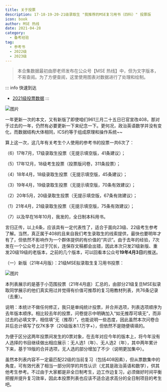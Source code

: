 ```yaml
---
title: 关于投票
description: 17-18-19-20-21级录取生 "我推荐的MSE复习用书（四科）" 投票版
icon: book
author: MSE 热线
date: 2021-04-28
category:
  - 备考经验
tag:
  - 参考书
  - 2022级 
  - 2023级
---
```


> 本合集数据最初由廖老师发布在公众号【MSE 热线】中，但为文字版本，不易查阅。为了方便查阅，这里使用图表对数据进行了处理和绘制。

::: info 快速到达
- [2021级投票数据](./2021.md)
:::

![图片](https://zhuye-1308301598.file.myqcloud.com/markdown/640-20220501185527127.jpeg)

一年更新一次的本文，又有新版了即使咱们961三月二十五日已官宣改408，那对于过去的一年，仍然有必要更新一下来纪念一下。更何况，政治英语数学并没有变化，而数据结构大体相同，ICS约等于组成原理和操作系统~~

算上这一次，这几年有关考生个人使用的参考书的投票一共6次了：

（6）17年7月，17级录取生投票（无提示填空版，41条建议）；

（5）17年12月，18级考生投票（投票版问卷，311条投票）；

（4）18年4月，18级录取生投票（无提示填空版，45条建议）；

（3）19年4月，19级录取生投票（无提示填空版，70条有效建议）；

（2）20年5月，20级录取生投票（无提示填空版，67条有效建议）；

（1）21年4月，21级录取生投票（无提示填空版，75条有效建议）；

（7）以及早在16年10月，我发的，全日制本科用书。

言归正传，以上6条，应该具有一定代表性了，适合于面向23级、22级考生参考了解。当然，真正属于408的且来自我们考生录取生的线索提供，最快也要明年才有了，但依然不影响作为一个群体提供的有价值的“共识”。由于去年的经验，7次发在一个公众号上过于冗长，连保存文稿都会出错，因此本次只发21级新版、重发20级19级的老版本，之前的几个版本，可以回看本公众号**19年4月3日**的推送。

（一）新版（21年4月版）：21级MSE拟录取生复习用书投票：

![图片](https://zhuye-1308301598.file.myqcloud.com/markdown/640-20220501185527162.jpeg)



本列表展示的是基于小范围投票（21年4月底）汇总的，由部分21级复旦MSE拟录取同学展示的他们真实用过并觉得有价值可推荐的复习用教材列表，共76条记录（去重）。

说明：本统计不做任何修正，我只是单纯统计投票，并合并选项，列表选项顺序为去年版本顺序。相比较去年的投票，问卷提示中明确加入“如无推荐可填无”，而非过去的必填文字，相信填“无（推荐）”，也能说明一些态度，因此虽然本次问卷合并后总计填写了仅7K多字（20级版本1.1万字+），但依然不是随便填填的。

为便于区分这两年投票间发生的0票对象，在去年对应今年的版本上，将今年没有人选择的书目继续做出相应展示：无人选1（年）、无人选2（年），其中两年累计下来，基于19版的合并选项，无人选的部分增加了不少（说明更加集中）。

虽然本列表内容不一定最匹配22级的当前复习（包括408因素），但从票数集中的角度，可有效代表了相当一部分同学的共性认识（尤其是政治英语和数学），供其他考生参考。不过由于大家都是非全日制考生，边工作边复习，必须做好时间平衡把握并提升复习效率，因此本投票列表也应该不适合追求高分的全日制项目的考生吧。

